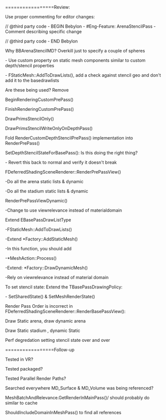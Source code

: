 =================Review:

Use proper commenting for editor changes:

// @third party code - BEGIN Bebylon - #Eng-Feature: ArenaStencilPass - Comment describing specific change

// @third party code - END Bebylon

Why BBArenaStencilMD? Overkill just to specify a couple of spheres

\- Use custom property on static mesh components similar to custom depth/stencil properties

\- FStaticMesh::AddToDrawLists(), add a check against stencil geo and don't add it to the basedrawlists

Are these being used? Remove

BeginRenderingCustomPrePass()

FinishRenderingCustomPrePass()

DrawPrimsStencilOnly()

DrawPrimsStencilWriteOnlyOnDepthPass()

Fold RenderCustomDepthStencilPrePass() implementation into RenderPrePass()

SetDepthStencilStateForBasePass(): Is this doing the right thing?

\- Revert this back to normal and verify it doesn't break

FDeferredShadingSceneRenderer::RenderPrePassView()

\-Do all the arena static lists & dynamic

\-Do all the stadium static lists & dynamic

RenderPrePassViewDynamic()

\-Change to use viewrelevance instead of materialdomain

Extend EBasePassDrawListType

\-FStaticMesh::AddToDrawLists()

\-Extend \*Factory::AddStaticMesh()

\-In this function, you should add

\-\*MeshAction::Process()

\-Extend: \*Factory::DrawDynamicMesh()

\-Rely on viewrelevance instead of material domain

To set stencil state: Extend the TBasePassDrawingPolicy:

\- SetSharedState() & SetMeshRenderState()

Render Pass Order is incorrect in FDeferredShadingSceneRenderer::RenderBasePassView():

Draw Static arena, draw dynamic arena

Draw Static stadium , dynamic Static

Perf degredation setting stencil state over and over

=================Follow-up

Tested in VR?

Tested packaged?

Tested Parallel Render Paths?

Searched everywhere MD_Surface & MD_Volume was being referenced?

MeshBatchAndRelevance.GetRenderInMainPass()/ should probably do similar to cache

ShouldIncludeDomainInMeshPass() to find all references
